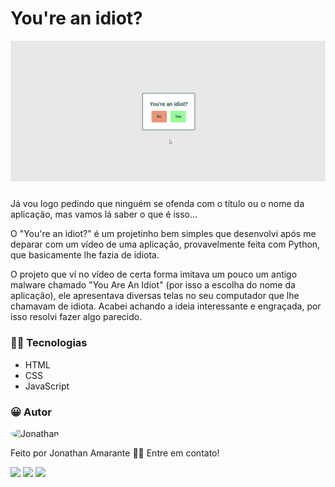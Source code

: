 # You're an idiot?

<img src="./public/animation.gif" style="margin-bottom: 10px;">

Já vou logo pedindo que ninguém se ofenda com o título ou o nome da aplicação, mas vamos lá saber o que é isso...

O "You're an idiot?" é um projetinho bem simples que desenvolvi após me deparar com um vídeo de uma aplicação, provavelmente feita com Python, que basicamente lhe fazia de idiota.

O projeto que ví no vídeo de certa forma imitava um pouco um antigo malware chamado "You Are An Idiot" (por isso a escolha do nome da aplicação), ele apresentava diversas telas no seu computador que lhe chamavam de idiota. Acabei achando a ideia interessante e engraçada, por isso resolvi fazer algo parecido.

### 👨‍💻 Tecnologias

- HTML
- CSS
- JavaScript

### 😀 Autor

<img style="border-radius: 50%;" src="https://avatars.githubusercontent.com/u/75747829?v=4" width="100px;" alt="Jonathan"/>

Feito por Jonathan Amarante 👋🏽 Entre em contato!

<a href = "mailto:contatorafaballerini@gmail.com"><img src="https://img.shields.io/badge/-Gmail-%23333?style=for-the-badge&logo=gmail&logoColor=white" target="_blank"></a>
<a href="https://www.instagram.com/jonathan.pr0/" target="_blank"><img src="https://img.shields.io/badge/-Instagram-%23E4405F?style=for-the-badge&logo=instagram&logoColor=white" target="_blank"></a>
<a href = "mailto:jonathan.almeida1793@gmail.com"><img src="https://img.shields.io/badge/Telegram-2CA5E0?style=for-the-badge&logo=telegram&logoColor=white" target="_blank"></a>
